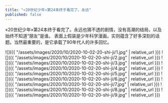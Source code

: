 ```yaml
---
title: "«20世纪少年»第24本终于看完了。永远"
published: false
---
```

«20世纪少年»第24本终于看完了。永远也猜不透的剧情，没有高潮的结局，以及始终不知道“朋友”是谁。
表面上假装是少年科学漫画，实则蕴含了好多深刻的话题。当然最重要的，是它承载了90年代人的许多回忆。



![]({{ "/assets/images/2020/10/2020-10-02-20-shi-ji/1.jpg" | relative_url }})
![]({{ "/assets/images/2020/10/2020-10-02-20-shi-ji/2.jpg" | relative_url }})
![]({{ "/assets/images/2020/10/2020-10-02-20-shi-ji/3.jpg" | relative_url }})
![]({{ "/assets/images/2020/10/2020-10-02-20-shi-ji/4.jpg" | relative_url }})
![]({{ "/assets/images/2020/10/2020-10-02-20-shi-ji/5.jpg" | relative_url }})
![]({{ "/assets/images/2020/10/2020-10-02-20-shi-ji/6.jpg" | relative_url }})
![]({{ "/assets/images/2020/10/2020-10-02-20-shi-ji/7.jpg" | relative_url }})
![]({{ "/assets/images/2020/10/2020-10-02-20-shi-ji/8.jpg" | relative_url }})
![]({{ "/assets/images/2020/10/2020-10-02-20-shi-ji/9.jpg" | relative_url }})
